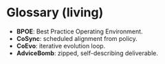 # Glossary (living)

- **BPOE**: Best Practice Operating Environment.
- **CoSync**: scheduled alignment from policy.
- **CoEvo**: iterative evolution loop.
- **AdviceBomb**: zipped, self-describing deliverable.
